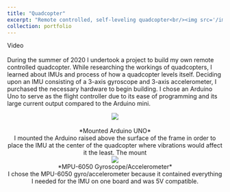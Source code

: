 ```yaml
---
title: "Quadcopter"
excerpt: "Remote controlled, self-leveling quadcopter<br/><img src='/images/500x300.png'>"
collection: portfolio
---
```

Video<br/><br/>
During the summer of 2020 I undertook a project to build my own remote controlled quadcopter. While researching the workings of quadcopters, I learned about IMUs and process of how a quadcopter levels itself. Deciding upon an IMU consisting of a 3-axis gyroscope and 3-axis accelerometer, I purchased the necessary hardware to begin building. I chose an Arduino Uno to serve as the flight controller due to its ease of programming and its large current output compared to the Arduino mini.<br/>
<center><img src ='/images/500x300.png'><center/><br/>
*Mounted Arduino UNO*<br/>
I mounted the Arduino raised above the surface of the frame in order to place the IMU at the center of the quadcopter where vibrations would affect it the least. The mount <br/>
<img src ='/images/500x300.png'><br/>
*MPU-6050 Gyroscope/Accelerometer*<br/>
I chose the MPU-6050 gyro/accelerometer because it contained everything I needed for the IMU on one board and was 5V compatible.
